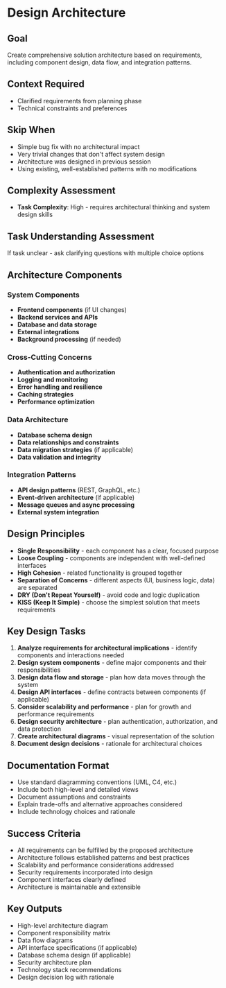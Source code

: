# Design Architecture

## Goal
Create comprehensive solution architecture based on requirements, including component design, data flow, and integration patterns.

## Context Required
- Clarified requirements from planning phase
- Technical constraints and preferences

## Skip When
- Simple bug fix with no architectural impact
- Very trivial changes that don't affect system design
- Architecture was designed in previous session
- Using existing, well-established patterns with no modifications

## Complexity Assessment
- **Task Complexity**: High - requires architectural thinking and system design skills

## Task Understanding Assessment
If task unclear - ask clarifying questions with multiple choice options

## Architecture Components

### System Components
- **Frontend components** (if UI changes)
- **Backend services and APIs**
- **Database and data storage**
- **External integrations**
- **Background processing** (if needed)

### Cross-Cutting Concerns
- **Authentication and authorization**
- **Logging and monitoring**
- **Error handling and resilience**
- **Caching strategies**
- **Performance optimization**

### Data Architecture
- **Database schema design**
- **Data relationships and constraints**
- **Data migration strategies** (if applicable)
- **Data validation and integrity**

### Integration Patterns
- **API design patterns** (REST, GraphQL, etc.)
- **Event-driven architecture** (if applicable)
- **Message queues and async processing**
- **External system integration**

## Design Principles
- **Single Responsibility** - each component has a clear, focused purpose
- **Loose Coupling** - components are independent with well-defined interfaces
- **High Cohesion** - related functionality is grouped together
- **Separation of Concerns** - different aspects (UI, business logic, data) are separated
- **DRY (Don't Repeat Yourself)** - avoid code and logic duplication
- **KISS (Keep It Simple)** - choose the simplest solution that meets requirements

## Key Design Tasks
1. **Analyze requirements for architectural implications** - identify components and interactions needed
2. **Design system components** - define major components and their responsibilities
3. **Design data flow and storage** - plan how data moves through the system
4. **Design API interfaces** - define contracts between components (if applicable)
5. **Consider scalability and performance** - plan for growth and performance requirements
6. **Design security architecture** - plan authentication, authorization, and data protection
7. **Create architectural diagrams** - visual representation of the solution
8. **Document design decisions** - rationale for architectural choices

## Documentation Format
- Use standard diagramming conventions (UML, C4, etc.)
- Include both high-level and detailed views
- Document assumptions and constraints
- Explain trade-offs and alternative approaches considered
- Include technology choices and rationale

## Success Criteria
- All requirements can be fulfilled by the proposed architecture
- Architecture follows established patterns and best practices
- Scalability and performance considerations addressed
- Security requirements incorporated into design
- Component interfaces clearly defined
- Architecture is maintainable and extensible

## Key Outputs
- High-level architecture diagram
- Component responsibility matrix
- Data flow diagrams
- API interface specifications (if applicable)
- Database schema design (if applicable)
- Security architecture plan
- Technology stack recommendations
- Design decision log with rationale 